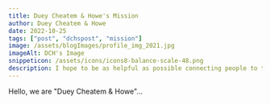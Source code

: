 ```yaml
---
title: Duey Cheatem & Howe's Mission
author: Duey Cheatem & Howe
date: 2022-10-25
tags: ["post", "dchspost", "mission"]
image: /assets/blogImages/profile_img_2021.jpg
imageAlt: DCH's Image
snippeticon: /assets/icons/icons8-balance-scale-48.png
description: I hope to be as helpful as possible connecting people to the right resources.
---
```

<p class="articleLead">
Hello, we are "Duey Cheatem & Howe"...
</p>